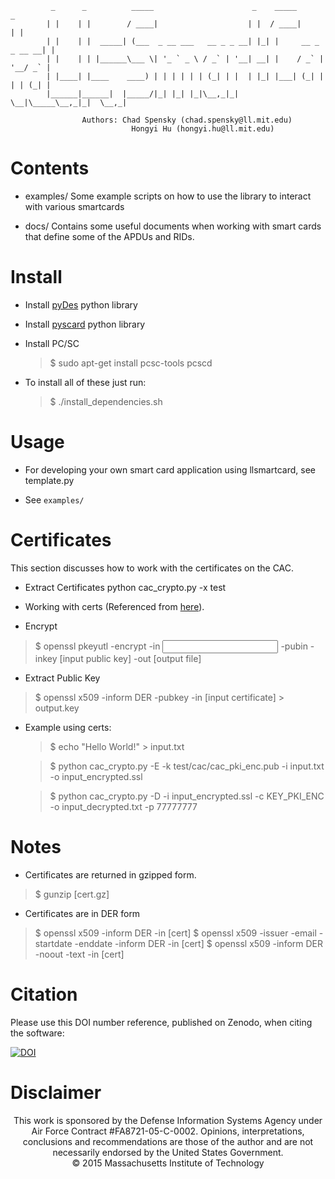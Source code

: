              _      _          _____                      _    _____              _  
            | |    | |        / ____|                    | |  / ____|            | | 
            | |    | |  _____| (___  _ __ ___   __ _ _ __| |_| |     __ _ _ __ __| | 
            | |    | | |______\___ \| '_ ` _ \ / _` | '__| __| |    / _` | '__/ _` | 
            | |____| |____    ____) | | | | | | (_| | |  | |_| |___| (_| | | | (_| | 
            |______|______|  |_____/|_| |_| |_|\__,_|_|   \__|\_____\__,_|_|  \__,_|

                    Authors: Chad Spensky (chad.spensky@ll.mit.edu)
                               Hongyi Hu (hongyi.hu@ll.mit.edu)


# Contents

 * examples/
	Some example scripts on how to use the library to interact with various 
	smartcards

 * docs/ 
	Contains some useful documents when working with smart cards that
	define some of the APDUs and RIDs.

# Install 

 * Install [pyDes](https://pypi.python.org/pypi/pyDes/) python library

 * Install [pyscard](http://pyscard.sourceforge.net/) python library

 * Install PC/SC
   >$ sudo apt-get install pcsc-tools pcscd

 * To install all of these just run:
   >$ ./install_dependencies.sh 


# Usage

 * For developing your own smart card application using llsmartcard, see 
	template.py

 * See `examples/` 


# Certificates 
 
  This section discusses how to work with the certificates on the CAC.

 * Extract Certificates
    python cac_crypto.py -x test

 * Working with certs (Referenced from [here](http://www.devco.net/archives/2006/02/13/public_-_private_key_encryption_using_openssl.php)).

  - Encrypt
  >$ openssl pkeyutl -encrypt -in <input plain text> -pubin -inkey [input public key] -out [output file]

  - Extract Public Key
  >$ openssl x509 -inform DER  -pubkey -in [input certificate]  > output.key


 * Example using certs:

   >$ echo "Hello World!" > input.txt
   
   >$ python cac_crypto.py -E -k test/cac/cac_pki_enc.pub -i input.txt -o input_encrypted.ssl 
   
   >$ python cac_crypto.py -D -i input_encrypted.ssl -c KEY_PKI_ENC -o input_decrypted.txt -p 77777777

# Notes

 * Certificates are returned in gzipped form.
  >	$ gunzip [cert.gz]

 * Certificates are in DER form
  >	$ openssl x509 -inform DER -in [cert]
  >	$ openssl x509 -issuer -email -startdate -enddate -inform DER -in [cert]
  >	$ openssl x509 -inform DER -noout -text -in [cert]

# Citation
Please use this DOI number reference, published on Zenodo, when citing the software:

[![DOI](https://zenodo.org/badge/35278621.svg)](https://zenodo.org/badge/latestdoi/35278621)

# Disclaimer
<p align="center">
This work is sponsored by the Defense Information Systems Agency under Air Force Contract #FA8721-05-C-0002.  Opinions, interpretations, conclusions and recommendations are those of the author and are not necessarily endorsed by the United States Government.
<br>
© 2015 Massachusetts Institute of Technology 
</p>
